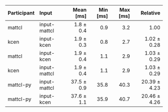 | Participant | Input | Mean [ms] | Min [ms] | Max [ms] | Relative |
|:---|:---|---:|---:|---:|---:|
| mattcl | input-mattcl | 1.8 ± 0.4 | 0.9 | 3.2 | 1.00 |
| kcen | input-kcen | 1.9 ± 0.3 | 0.8 | 2.7 | 1.02 ± 0.28 |
| mattcl | input-kcen | 1.9 ± 0.4 | 1.1 | 2.9 | 1.03 ± 0.29 |
| kcen | input-mattcl | 1.9 ± 0.4 | 1.1 | 2.9 | 1.03 ± 0.29 |
| mattcl-py | input-mattcl | 37.5 ± 0.9 | 35.8 | 40.3 | 20.39 ± 4.23 |
| mattcl-py | input-kcen | 37.6 ± 1.1 | 35.9 | 40.7 | 20.46 ± 4.26 |

